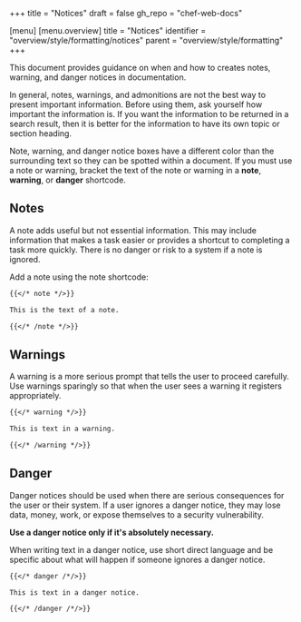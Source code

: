 +++
title = "Notices"
draft = false
gh_repo = "chef-web-docs"

[menu]
  [menu.overview]
    title = "Notices"
    identifier = "overview/style/formatting/notices"
    parent = "overview/style/formatting"
+++

This document provides guidance on when and how to creates notes, warning, and danger notices in documentation.

In general, notes, warnings, and admonitions are not the best way to present important information.
Before using them, ask yourself how important the information is.
If you want the information to be returned in a search result, then it is better for the information to have its own topic or section heading.

Note, warning, and danger notice boxes have a different color than the surrounding text so they can be spotted within a document.
If you must use a note or warning, bracket the text of the note or warning in a **note**, **warning**, or **danger** shortcode.

## Notes

A note adds useful but not essential information.
This may include information that makes a task easier or provides a shortcut to completing a task more quickly.
There is no danger or risk to a system if a note is ignored.

Add a note using the note shortcode:

```md
{{</* note */>}}

This is the text of a note.

{{</* /note */>}}
```

## Warnings

A warning is a more serious prompt that tells the user to proceed carefully.
Use warnings sparingly so that when the user sees a warning it registers appropriately.

```md
{{</* warning */>}}

This is text in a warning.

{{</* /warning */>}}
```

## Danger

Danger notices should be used when there are serious consequences for the user or their system.
If a user ignores a danger notice, they may lose data, money, work, or expose themselves to a security vulnerability.

**Use a danger notice only if it's absolutely necessary.**

When writing text in a danger notice, use short direct language and be specific about what will happen if someone ignores a danger notice.

```md
{{</* danger /*/>}}

This is text in a danger notice.

{{</* /danger /*/>}}
```
